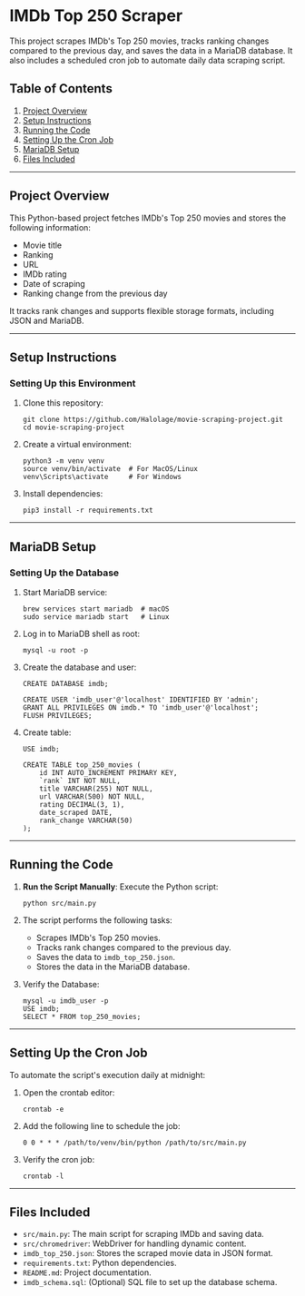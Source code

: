 # IMDb Top 250 Scraper

This project scrapes IMDb's Top 250 movies, tracks ranking changes compared to the previous day, and saves the data in a MariaDB database. It also includes a scheduled cron job to automate daily data scraping script.

## Table of Contents
1. [Project Overview](#project-overview)
2. [Setup Instructions](#setup-instructions)
3. [Running the Code](#running-the-code)
4. [Setting Up the Cron Job](#setting-up-the-cron-job)
5. [MariaDB Setup](#mariadb-setup)
6. [Files Included](#files-included)

---

## Project Overview

This Python-based project fetches IMDb's Top 250 movies and stores the following information:
- Movie title
- Ranking
- URL
- IMDb rating
- Date of scraping
- Ranking change from the previous day

It tracks rank changes and supports flexible storage formats, including JSON and MariaDB.

---

## Setup Instructions

### Setting Up this Environment
1. Clone this repository:
   ```
   git clone https://github.com/Halolage/movie-scraping-project.git
   cd movie-scraping-project
   ```

2. Create a virtual environment:
   ```
   python3 -m venv venv
   source venv/bin/activate  # For MacOS/Linux
   venv\Scripts\activate     # For Windows
   ```

3. Install dependencies:
   ```
   pip3 install -r requirements.txt
   ```

---

## MariaDB Setup

### Setting Up the Database
1. Start MariaDB service:
   ```
   brew services start mariadb  # macOS
   sudo service mariadb start   # Linux
   ```

2. Log in to MariaDB shell as root:
   ```
   mysql -u root -p
   ```

3. Create the database and user:
   ```
   CREATE DATABASE imdb;

   CREATE USER 'imdb_user'@'localhost' IDENTIFIED BY 'admin';
   GRANT ALL PRIVILEGES ON imdb.* TO 'imdb_user'@'localhost';
   FLUSH PRIVILEGES;
   
4. Create table:
   ```   
   USE imdb;

   CREATE TABLE top_250_movies (
       id INT AUTO_INCREMENT PRIMARY KEY,
       `rank` INT NOT NULL,
       title VARCHAR(255) NOT NULL,
       url VARCHAR(500) NOT NULL,
       rating DECIMAL(3, 1),
       date_scraped DATE,
       rank_change VARCHAR(50)
   );
   ```

---

## Running the Code

1. **Run the Script Manually**:
   Execute the Python script:
   ```
   python src/main.py
   ```

2. The script performs the following tasks:
   - Scrapes IMDb's Top 250 movies.
   - Tracks rank changes compared to the previous day.
   - Saves the data to `imdb_top_250.json`.
   - Stores the data in the MariaDB database.

3. Verify the Database:
   ```
   mysql -u imdb_user -p
   USE imdb;
   SELECT * FROM top_250_movies;
   ```

---

## Setting Up the Cron Job

To automate the script's execution daily at midnight:

1. Open the crontab editor:
   ```
   crontab -e
   ```

2. Add the following line to schedule the job:
   ```
   0 0 * * * /path/to/venv/bin/python /path/to/src/main.py
   ```

3. Verify the cron job:
   ```
   crontab -l
   ```

---

## Files Included

- `src/main.py`: The main script for scraping IMDb and saving data.
- `src/chromedriver`: WebDriver for handling dynamic content.
- `imdb_top_250.json`: Stores the scraped movie data in JSON format.
- `requirements.txt`: Python dependencies.
- `README.md`: Project documentation.
- `imdb_schema.sql`: (Optional) SQL file to set up the database schema.

